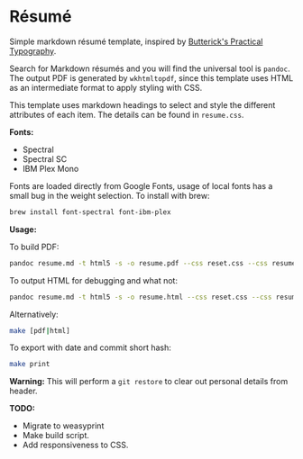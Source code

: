 # Résumé

Simple markdown résumé template, inspired by [Butterick's Practical Typography][practypo].

Search for Markdown résumés and you will find the universal tool is `pandoc`.
The output PDF is generated by `wkhtmltopdf`, since this template uses HTML as
an intermediate format to apply styling with CSS.

This template uses markdown headings to select and style the different attributes
of each item. The details can be found in `resume.css`.

**Fonts:**
- Spectral
- Spectral SC
- IBM Plex Mono

Fonts are loaded directly from Google Fonts, usage of local fonts has a small
bug in the weight selection.
To install with brew:
```bash
brew install font-spectral font-ibm-plex
```

**Usage:**

To build PDF:
```bash
pandoc resume.md -t html5 -s -o resume.pdf --css reset.css --css resume.css --strip-comments
```

To output HTML for debugging and what not:
```bash
pandoc resume.md -t html5 -s -o resume.html --css reset.css --css resume.css --strip-comments
```

Alternatively:
```bash
make [pdf|html]
```

To export with date and commit short hash:
```bash
make print
```
**Warning:** This will perform a `git restore` to clear out personal details from header.

**TODO:**
- Migrate to weasyprint
- Make build script.
- Add responsiveness to CSS.

[practypo]: https://practicaltypography.com/resumes.html
